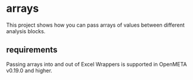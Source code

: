 # arrays

This project shows how you can pass arrays of values between different analysis blocks.

## requirements

Passing arrays into and out of Excel Wrappers is supported in OpenMETA v0.19.0 and higher.